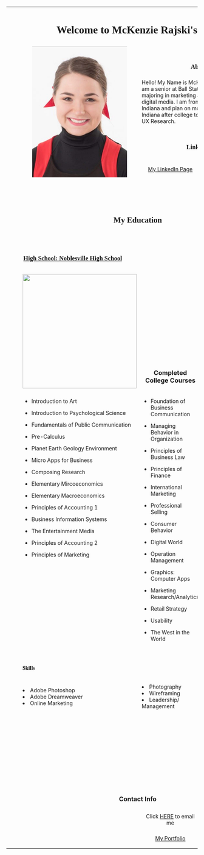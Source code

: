 <!doctype html>
<html>
<head>
<meta charset="UTF-8">
<title>McKenzie Rajski's Bio</title>
</head>

<body>
<table width="1000" border="0" align="center">
  <tbody>
    <tr>
      <td height="95" colspan="8" align="center"><h1>&nbsp;<span style="font-family: Baskerville, 'Palatino Linotype', Palatino, 'Century Schoolbook L', 'Times New Roman', serif">Welcome to McKenzie Rajski's Page</span></h1></td>
    </tr>
    <tr>
      <td colspan="2">&nbsp;</td>
      <td width="312" rowspan="6" align="center"><img src="MCKENZIE.jpg" width="250" height="344" alt=""></td>
      <td colspan="5">&nbsp;</td>
    </tr>
    <tr>
      <td width="1">&nbsp;</td>
      <td width="1">&nbsp;</td>
      <td colspan="5" align="center" style="font-family: Baskerville, 'Palatino Linotype', Palatino, 'Century Schoolbook L', 'Times New Roman', serif"><h3>About Me</h3></td>
    </tr>
    <tr>
      <td height="108" rowspan="4">&nbsp;</td>
      <td rowspan="4">&nbsp;</td>
      <td height="109" colspan="2">Hello! My Name is McKenzie Rajski and I am a senior at Ball State University. I am majoring in marketing and minoring in digital media. I am from Noblesville, Indiana and plan on moving further out of Indiana after college to pursue a career in UX Research. </td>
      <td colspan="3" rowspan="4">&nbsp;</td>
    </tr>
    <tr>
      <td height="17" colspan="2">&nbsp;</td>
    </tr>
    <tr>
      <td height="17" colspan="2" align="center" style="font-family: Baskerville, 'Palatino Linotype', Palatino, 'Century Schoolbook L', 'Times New Roman', serif"><h3>Links</h3></td>
    </tr>
    <tr>
      <td width="337" height="50" align="center"><a href="https://www.linkedin.com/in/mckenzie-rajski-71731819b/" target="new">My LinkedIn Page</a></td>
      <td width="309" align="center"><a href="https://www.bsu.edu/academics/collegesanddepartments/mcob" target="new">Ball State Miller College of Business</a></td>
    </tr>
    <tr>
      <td height="56" colspan="8">&nbsp;</td>
    </tr>
    <tr>
      <td colspan="8" align="center"><h2 style="font-family: Baskerville, 'Palatino Linotype', Palatino, 'Century Schoolbook L', 'Times New Roman', serif">My Education</h2></td>
    </tr>
    <tr>
      <td colspan="8">&nbsp;</td>
    </tr>
    <tr>
      <td colspan="3" align="center"><h3 style="font-family: Baskerville, 'Palatino Linotype', Palatino, 'Century Schoolbook L', 'Times New Roman', serif"><a href="https://www.noblesvilleschools.org/domain/8" target="new">High School: Noblesville High School</a></h3></td>
      <td>&nbsp;</td>
      <td colspan="4" align="center"><h3 style="font-family: Baskerville, 'Palatino Linotype', Palatino, 'Century Schoolbook L', 'Times New Roman', serif"><a href="https://www.bsu.edu/" target="new">College: Ball State University</a></h3></td>
    </tr>
    <tr>
      <td rowspan="3">&nbsp;</td>
      <td rowspan="3">&nbsp;</td>
      <td rowspan="2" align="center" valign="top"><img src="https://github.com/msrajski/msrajski/pull/4#issue-1083704347" width="300" height="300" alt=""/></td>
      <td height="221" align="center">&nbsp;</td>
      <td rowspan="2" align="center" valign="top"><img src="https://github.com/msrajski/msrajski/blob/main/ballstateuniversity.jpg" width="300" height="300" alt=""/></td>
      <td colspan="3" rowspan="3">&nbsp;</td>
    </tr>
    <tr>
      <td height="45" align="center"><h3>Completed College Courses</h3></td>
    </tr>
    <tr>
      <td align="left" valign="top"><ul>
        <li>Introduction to Art</li>
      </ul>
        <ul>
          <li>Introduction to Psychological Science</li>
        </ul>
        <ul>
          <li>Fundamentals of Public Communication</li>
        </ul>
        <ul>
          <li>Pre-Calculus</li>
        </ul>
        <ul>
          <li>Planet Earth Geology Environment</li>
        </ul>
        <ul>
          <li>Micro Apps for Business</li>
        </ul>
        <ul>
          <li>Composing Research</li>
        </ul>
        <ul>
          <li>Elementary Mircoeconomics</li>
        </ul>
        <ul>
          <li>Elementary Macroeconomics</li>
        </ul>
        <ul>
          <li>Principles of Accounting 1</li>
        </ul>
        <ul>
          <li>Business Information Systems</li>
        </ul>
        <ul>
          <li>The Entertainment Media</li>
        </ul>
        <ul>
          <li>Principles of Accounting 2</li>
        </ul>
        <ul>
          <li>Principles of Marketing</li>
      </ul></td>
      <td height="532" valign="top"><ul>
        <li>Foundation of Business Communication</li>
      </ul>
        <ul>
          <li>Managing Behavior in Organization</li>
        </ul>
        <ul>
          <li>Principles of Business Law</li>
        </ul>
        <ul>
          <li>Principles of Finance</li>
        </ul>
        <ul>
          <li>International Marketing</li>
        </ul>
        <ul>
          <li>Professional Selling</li>
        </ul>
        <ul>
          <li>Consumer Behavior</li>
        </ul>
        <ul>
          <li>Digital World</li>
        </ul>
        <ul>
          <li>Operation Management</li>
        </ul>
        <ul>
          <li>Graphics: Computer Apps</li>
        </ul>
        <ul>
          <li>Marketing Research/Analytics</li>
        </ul>
        <ul>
          <li>Retail Strategy</li>
        </ul>
        <ul>
          <li>Usability</li>
        </ul>
        <ul>
          <li>The West in the World</li>
        </ul>
      </td>
      <td align="left" valign="top"><ul>
        <li>Principles of Finance</li>
      </ul>
        <ul>
          <li>Brief Calculus</li>
        </ul>
        <ul>
          <li>Interactivity Design</li>
        </ul>
        <ul>
          <li>Social Media Markeing</li>
        </ul>
        <ul>
          <li>Marketing Strategy</li>
        </ul>
        <ul>
          <li>Intro to Photo Storytelling</li>
        </ul>
        <ul>
          <li>Web Design</li>
        </ul>
        <ul>
          <li>Product Management</li>
        </ul>
        <ul>
          <li>Design Thinking</li>
        </ul>
        <ul>
          <li>Executing Social Media Marketing</li>
        </ul>
        <ul>
          <li>Business Policy and Strategic Management</li>
      </ul></td>
    </tr>
    <tr>
      <td>&nbsp;</td>
      <td>&nbsp;</td>
      <td>&nbsp;</td>
      <td colspan="2">&nbsp;</td>
      <td width="1">&nbsp;</td>
      <td width="1">&nbsp;</td>
      <td width="4">&nbsp;</td>
    </tr>
    <tr>
      <td>&nbsp;</td>
      <td>&nbsp;</td>
      <td><h4 style="font-family: Baskerville, 'Palatino Linotype', Palatino, 'Century Schoolbook L', 'Times New Roman', serif">Skills</h4></td>
      <td colspan="2">&nbsp;</td>
      <td>&nbsp;</td>
      <td>&nbsp;</td>
      <td>&nbsp;</td>
    </tr>
    <tr>
      <td>&nbsp;</td>
      <td>&nbsp;</td>
      <td><li>Adobe Photoshop</li>
        <li>Adobe Dreamweaver</li>
        <li>Online Marketing</li>
        &nbsp;</td>
      <td><li>Photography</li>
        <li>Wireframing</li>
        <li>Leadership/ Management</li>
        &nbsp;</td>
      <td><li>Information Architecture</li>
        <li>Visual Communication</li>
        <li>Prototyping</li>
        &nbsp;</td>
      <td colspan="3">&nbsp;</td>
    </tr>
    <tr>
      <td height="58">&nbsp;</td>
      <td>&nbsp;</td>
      <td>&nbsp;</td>
      <td colspan="2" align="center">&nbsp;</td>
      <td colspan="3">&nbsp;</td>
    </tr>
    <tr>
      <td height="8" colspan="8" align="center"><h4>&nbsp;</h4></td>
    </tr>
    <tr>
      <td height="9" colspan="8" align="center"><ul>
      </ul></td>
    </tr>
    <tr>
      <td height="23" colspan="8" align="center">&nbsp;</td>
    </tr>
    <tr>
      <td height="11" colspan="8" align="center"><h3>Contact Info</h3></td>
    </tr>
    <tr>
    </tr>
    <tr>
      <td height="67" colspan="3" rowspan="2" align="center"></td>
      <td height="44" align="center">Click <a href="mailto:msrajski@bsu.edu" target="new">HERE</a> to email me</td>
      <td colspan="4" rowspan="2">&nbsp;</td>
    </tr>
    <tr>
      <td align="center"><p><a href="https://www.mckenziesiera.com" target="new">My Portfolio</a></p></td>
    </tr>
  </tbody>
</table>
</body>
</html>
